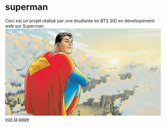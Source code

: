 # superman
Ceci est un projet réalisé par une étudiante en BTS SIO en dévellopement web sur Superman.
![cover](./asset/supermaan.jpeg)
[voir la page](https://houdazay.github.io/superman/)